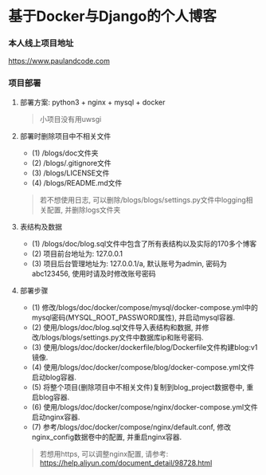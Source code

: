 # 基于Docker与Django的个人博客

### 本人线上项目地址

https://www.paulandcode.com

### 项目部署

1. 部署方案: python3 + nginx + mysql + docker
    > 小项目没有用uwsgi 

2. 部署时删除项目中不相关文件
    + (1) /blogs/doc文件夹
    + (2) /blogs/.gitignore文件
    + (3) /blogs/LICENSE文件
    + (4) /blogs/README.md文件
    > 若不想使用日志, 可以删除/blogs/blogs/settings.py文件中logging相关配置, 并删除logs文件夹
    
3. 表结构及数据
    + (1) /blogs/doc/blog.sql文件中包含了所有表结构以及实际的170多个博客
    + (2) 项目前台地址为: 127.0.0.1
    + (3) 项目后台管理地址为: 127.0.0.1/a, 默认账号为admin, 密码为abc123456, 使用时请及时修改账号密码
    
4. 部署步骤
    + (1) 修改/blogs/doc/docker/compose/mysql/docker-compose.yml中的mysql密码(MYSQL_ROOT_PASSWORD属性), 并启动mysql容器. 
    + (2) 使用/blogs/doc/blog.sql文件导入表结构和数据, 并修改/blogs/blogs/settings.py文件中数据库ip和账号密码. 
    + (3) 使用/blogs/doc/docker/dockerfile/blog/Dockerfile文件构建blog:v1镜像.
    + (4) 使用/blogs/doc/docker/compose/blog/docker-compose.yml文件启动blog容器.
    + (5) 将整个项目(删除项目中不相关文件)复制到blog_project数据卷中, 重启blog容器.
    + (6) 使用/blogs/doc/docker/compose/nginx/docker-compose.yml文件启动nginx容器. 
    + (7) 参考/blogs/doc/docker/compose/nginx/default.conf, 修改nginx_config数据卷中的配置, 并重启nginx容器. 
    > 若想用https, 可以调整nginx配置, 请参考: https://help.aliyun.com/document_detail/98728.html
